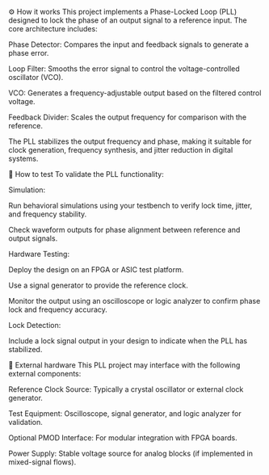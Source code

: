 ⚙️ How it works
This project implements a Phase-Locked Loop (PLL) designed to lock the phase of an output signal to a reference input. The core architecture includes:

Phase Detector: Compares the input and feedback signals to generate a phase error.

Loop Filter: Smooths the error signal to control the voltage-controlled oscillator (VCO).

VCO: Generates a frequency-adjustable output based on the filtered control voltage.

Feedback Divider: Scales the output frequency for comparison with the reference.

The PLL stabilizes the output frequency and phase, making it suitable for clock generation, frequency synthesis, and jitter reduction in digital systems.

🧪 How to test
To validate the PLL functionality:

Simulation:

Run behavioral simulations using your testbench to verify lock time, jitter, and frequency stability.

Check waveform outputs for phase alignment between reference and output signals.

Hardware Testing:

Deploy the design on an FPGA or ASIC test platform.

Use a signal generator to provide the reference clock.

Monitor the output using an oscilloscope or logic analyzer to confirm phase lock and frequency accuracy.

Lock Detection:

Include a lock signal output in your design to indicate when the PLL has stabilized.

🔌 External hardware
This PLL project may interface with the following external components:

Reference Clock Source: Typically a crystal oscillator or external clock generator.

Test Equipment: Oscilloscope, signal generator, and logic analyzer for validation.

Optional PMOD Interface: For modular integration with FPGA boards.

Power Supply: Stable voltage source for analog blocks (if implemented in mixed-signal flows).
